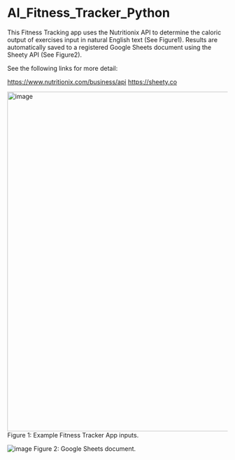 # AI_Fitness_Tracker_Python

This Fitness Tracking app uses the Nutritionix API to determine the caloric output of exercises input in natural English text (See Figure1). Results are automatically saved to a registered Google Sheets document using the Sheety API (See Figure2).

See the following links for more detail:

https://www.nutritionix.com/business/api
https://sheety.co

<img width="775" alt="image" src="https://user-images.githubusercontent.com/76194492/182754295-0e56a7dd-9653-4af5-984d-4df5a1aaa853.png">
Figure 1: Example Fitness Tracker App inputs.


![image](https://user-images.githubusercontent.com/76194492/182753623-7abb2dc3-d5b5-4742-87ff-73f22cc844eb.png)
Figure 2: Google Sheets document. 
